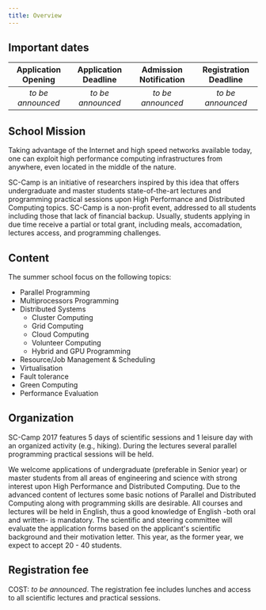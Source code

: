 ```yaml
---
title: Overview
---
```


## Important dates



|    Application Opening   |     Application Deadline    |   Admission Notification    |   Registration Deadline  |
|:------------------------:|:---------------------------:|:---------------------------:|:------------------------:|
| *to be announced*        | *to be announced*           | *to be announced*           | *to be announced*        |


## School Mission

Taking advantage of the Internet and high speed networks available today, one can exploit high performance computing infrastructures from anywhere, even located in the middle of the nature.

SC-Camp is an initiative of researchers inspired by this idea that offers undergraduate and master students state-of-the-art lectures and programming practical sessions upon High Performance and Distributed Computing topics. SC-Camp is a non-profit event, addressed to all students including those that lack of financial backup. Usually, students applying in due time receive a partial or total grant, including meals, accomadation, lectures access, and programming challenges.


## Content

The summer school focus on the following topics:

* Parallel Programming
* Multiprocessors Programming
* Distributed Systems
  * Cluster Computing
  * Grid Computing
  * Cloud Computing
  * Volunteer Computing
  * Hybrid and GPU Programming
* Resource/Job Management & Scheduling
* Virtualisation
* Fault tolerance
* Green Computing
* Performance Evaluation

## Organization

SC-Camp 2017 features 5 days of scientific sessions and 1 leisure day with an organized activity (e.g., hiking). During the lectures several parallel programming practical sessions will be held.

We welcome applications of undergraduate (preferable in Senior year) or master students from all areas of engineering and science with strong interest upon High Performance and Distributed Computing. Due to the advanced content of lectures some basic notions of Parallel and Distributed Computing along with programming skills are desirable. All courses and lectures will be held in English, thus a good knowledge of English -both oral and written- is mandatory. The scientific and steering committee will evaluate the application forms based on the applicant's scientific background and their motivation letter. This year, as the former year, we expect to accept 20 - 40 students.


## Registration fee

COST: *to be announced*. The registration fee includes lunches and access to all scientific lectures and practical sessions.




